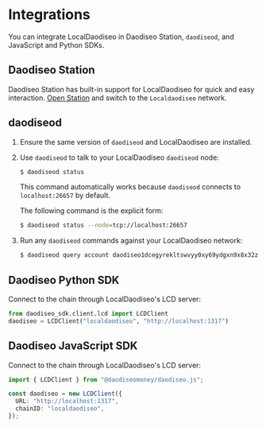 # Integrations

You can integrate LocalDaodiseo in Daodiseo Station, `daodiseod`, and JavaScript and Python SDKs.

## Daodiseo Station

Daodiseo Station has built-in support for LocalDaodiseo for quick and easy interaction. [Open Station](https://station.daodiseo.money/) and switch to the `Localdaodiseo` network.

## daodiseod

1. Ensure the same version of `daodiseod` and LocalDaodiseo are installed.

2. Use `daodiseod` to talk to your LocalDaodiseo `daodiseod` node:

    ```sh
    $ daodiseod status
    ```

    This command automatically works because `daodiseod` connects to `localhost:26657` by default.

    The following command is the explicit form:
    ```sh
    $ daodiseod status --node=tcp://localhost:26657
    ```

3. Run any `daodiseod` commands against your LocalDaodiseo network:

   ```sh
   $ daodiseod query account daodiseo1dcegyrekltswvyy0xy69ydgxn9x8x32zdtapd8
   ```

## Daodiseo Python SDK

Connect to the chain through LocalDaodiseo's LCD server:

```python
from daodiseo_sdk.client.lcd import LCDClient
daodiseo = LCDClient("localdaodiseo", "http://localhost:1317")
```

## Daodiseo JavaScript SDK

Connect to the chain through LocalDaodiseo's LCD server:

```ts
import { LCDClient } from "@daodiseomoney/daodiseo.js";

const daodiseo = new LCDClient({
  URL: "http://localhost:1317",
  chainID: "localdaodiseo",
});
```
